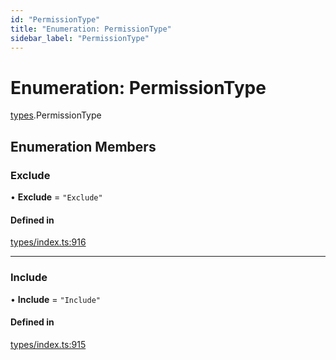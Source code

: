 ```yaml
---
id: "PermissionType"
title: "Enumeration: PermissionType"
sidebar_label: "PermissionType"
---
```


# Enumeration: PermissionType

[types](../../../modules/Types/Types.md).PermissionType

## Enumeration Members

### Exclude

• **Exclude** = ``"Exclude"``

#### Defined in

[types/index.ts:916](https://github.com/PolymeshAssociation/polymesh-sdk/blob/15be87e8/src/types/index.ts#L916)

___

### Include

• **Include** = ``"Include"``

#### Defined in

[types/index.ts:915](https://github.com/PolymeshAssociation/polymesh-sdk/blob/15be87e8/src/types/index.ts#L915)
